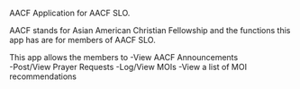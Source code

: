 AACF Application for AACF SLO.

AACF stands for Asian American Christian Fellowship and the functions this app has are for members of AACF SLO.

This app allows the members to
-View AACF Announcements
<br>
-Post/View Prayer Requests
-Log/View MOIs
-View a list of MOI recommendations
